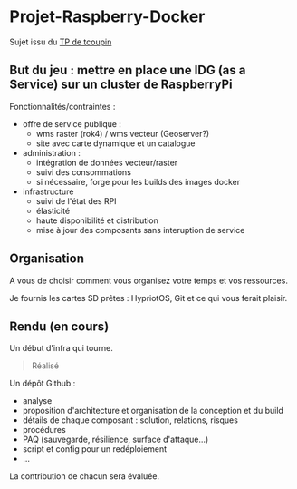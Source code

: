 # Projet-Raspberry-Docker

Sujet issu du [TP de tcoupin](https://github.com/tcoupin/tp_asi_ensg)

## But du jeu : mettre en place une IDG (as a Service) sur un cluster de RaspberryPi

Fonctionnalités/contraintes :
- offre de service publique :
  - wms raster (rok4) / wms vecteur (Geoserver?)
  - site avec carte dynamique et un catalogue
- administration :
  - intégration de données vecteur/raster
  - suivi des consommations
  - si nécessaire, forge pour les builds des images docker
- infrastructure
  - suivi de l'état des RPI
  - élasticité
  - haute disponibilité et distribution
  - mise à jour des composants sans interuption de service

## Organisation

A vous de choisir comment vous organisez votre temps et vos ressources.

Je fournis les cartes SD prêtes : HypriotOS, Git et ce qui vous ferait plaisir.

## Rendu (en cours)

Un début d'infra qui tourne. 
> Réalisé

Un dépôt Github :

- analyse
- proposition d'architecture et organisation de la conception et du build
- détails de chaque composant : solution, relations, risques
- procédures
- PAQ (sauvegarde, résilience, surface d'attaque...)
- script et config pour un redéploiement
- ...

La contribution de chacun sera évaluée.
